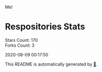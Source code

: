 Me!

# Respositories Stats
Stars Count: 170  
Forks Count: 3

2020-08-09 00:17:50  

This README is automatically generated by [🐰](https://github.com/rnitta/rnitta).
